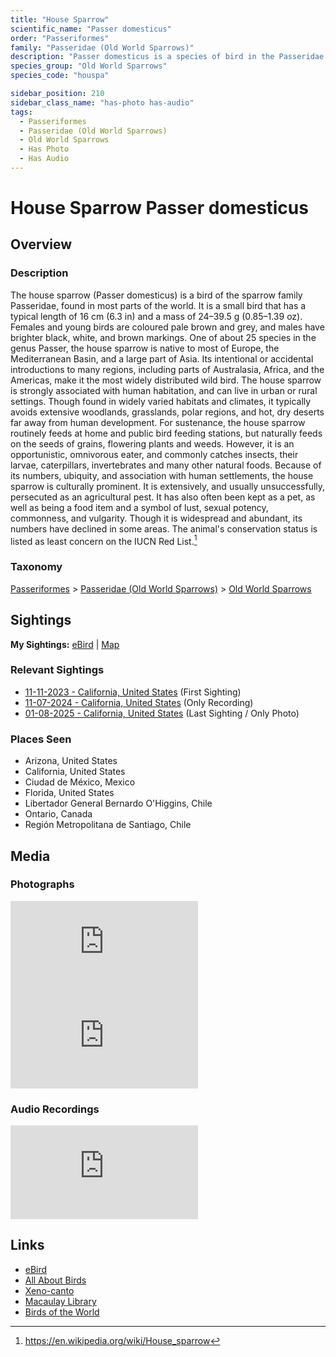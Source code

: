 ```yaml
---
title: "House Sparrow"
scientific_name: "Passer domesticus"
order: "Passeriformes"
family: "Passeridae (Old World Sparrows)"
description: "Passer domesticus is a species of bird in the Passeridae (Old World Sparrows) family. It has been observed 24 times. It has been photographed. It has been recorded."
species_group: "Old World Sparrows"
species_code: "houspa"

sidebar_position: 210
sidebar_class_name: "has-photo has-audio"
tags: 
  - Passeriformes
  - Passeridae (Old World Sparrows)
  - Old World Sparrows
  - Has Photo
  - Has Audio
---
```


# House Sparrow <span className='sci_name'>Passer domesticus</span>

## Overview

### Description
The house sparrow (Passer domesticus) is a bird of the sparrow family Passeridae, found in most parts of the world. It is a small bird that has a typical length of 16 cm (6.3 in) and a mass of 24–39.5 g (0.85–1.39 oz). Females and young birds are coloured pale brown and grey, and males have brighter black, white, and brown markings. One of about 25 species in the genus Passer, the house sparrow is native to most of Europe, the Mediterranean Basin, and a large part of Asia. Its intentional or accidental introductions to many regions, including parts of Australasia, Africa, and the Americas, make it the most widely distributed wild bird.
The house sparrow is strongly associated with human habitation, and can live in urban or rural settings. Though found in widely varied habitats and climates, it typically avoids extensive woodlands, grasslands, polar regions, and hot, dry deserts far away from human development. For sustenance, the house sparrow routinely feeds at home and public bird feeding stations, but naturally feeds on the seeds of grains, flowering plants and weeds. However, it is an opportunistic, omnivorous eater, and commonly catches insects, their larvae, caterpillars, invertebrates and many other natural foods.
Because of its numbers, ubiquity, and association with human settlements, the house sparrow is culturally prominent. It is extensively, and usually unsuccessfully, persecuted as an agricultural pest. It has also often been kept as a pet, as well as being a food item and a symbol of lust, sexual potency, commonness, and vulgarity. Though it is widespread and abundant, its numbers have declined in some areas. The animal's conservation status is listed as least concern on the IUCN Red List.[^1]

[^1]: https://en.wikipedia.org/wiki/House_sparrow

### Taxonomy
[Passeriformes](/tags/passeriformes) > [Passeridae (Old World Sparrows)](/tags/passeridae-old-world-sparrows) > [Old World Sparrows](/tags/old-world-sparrows)


## Sightings

**My Sightings:** [eBird](https://ebird.org/lifelist?r=world&time=life&spp=houspa) | [Map](/map?species_code=houspa)

### Relevant Sightings

* [11-11-2023 - California, United States](https://ebird.org/checklist/S154259403) (First Sighting)
* [11-07-2024 - California, United States](https://ebird.org/checklist/S203225147) (Only Recording)
* [01-08-2025 - California, United States](https://ebird.org/checklist/S208562147) (Last Sighting / Only Photo)

### Places Seen

* Arizona, United States
* California, United States
* Ciudad de México, Mexico
* Florida, United States
* Libertador General Bernardo O'Higgins, Chile
* Ontario, Canada
* Región Metropolitana de Santiago, Chile



## Media
### Photographs
<iframe className="photo_iframe horizontal" src="https://macaulaylibrary.org/asset/628955434/embed" frameBorder="0" allowFullScreen></iframe>
<iframe className="photo_iframe horizontal" src="https://macaulaylibrary.org/asset/628955433/embed" frameBorder="0" allowFullScreen></iframe>

### Audio Recordings
<iframe className="audio_iframe" src="https://macaulaylibrary.org/asset/626559381/embed" frameBorder="0" allowFullScreen></iframe>

## Links
* [eBird](https://ebird.org/species/houspa) 
* [All About Birds](https://www.allaboutbirds.org/guide/houspa) 
* [Xeno-canto](https://www.xeno-canto.org/species/passer-domesticus) 
* [Macaulay Library](https://search.macaulaylibrary.org/catalog?taxonCode=houspa&sort=rating_rank_desc)
* [Birds of the World](https://birdsoftheworld.org/bow/species/houspa)
